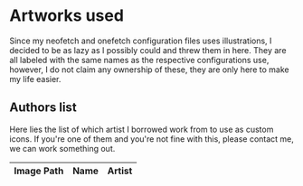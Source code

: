 # Artworks used

Since my neofetch and onefetch configuration files uses illustrations, I decided to be as lazy as I possibly could and threw them in here. They are all labeled with the same names as the respective configurations use, however, I do not claim any ownership of these, they are only here to make my life easier.

## Authors list

Here lies the list of which artist I borrowed work from to use as custom icons. If you're one of them and you're not fine with this, please contact me, we can work something out.

Image Path|Name|Artist
----------|----|------
